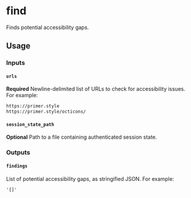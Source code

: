 # find

Finds potential accessibility gaps.

## Usage

### Inputs

#### `urls`

**Required** Newline-delimited list of URLs to check for accessibility issues. For example:

```txt
https://primer.style
https://primer.style/octicons/
```

#### `session_state_path`

**Optional** Path to a file containing authenticated session state.

### Outputs

#### `findings`

List of potential accessibility gaps, as stringified JSON. For example:

```JS
'[]'
```
